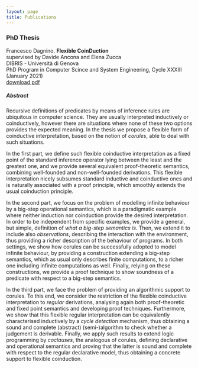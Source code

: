 ```yaml
---
layout: page
title: Publications   
---
```


### PhD Thesis 
Francesco Dagnino. **Flexible CoinDuction**  
supervised by  Davide Ancona and Elena Zucca  
DIBRIS - Università di Genova  
PhD Program in Computer Scince and System Engineering, Cycle XXXIII (January 2021)  
[download pdf](https://web.archive.org/web/20210214063202id_/https://iris.unige.it/retrieve/handle/11567/1035050/502494/phdunige_3767524.pdf)


##### Abstract 
Recursive definitions of predicates by means of inference rules are ubiquitous in computer science. 
They are usually interpreted inductively or coinductively, however there are situations where none of these two options provides the expected meaning. 
In the thesis we propose a flexible form of coinductive interpretation, based on the notion of *corules*, able to deal with such situations. 

In the first part, we define such flexible coinductive interpretation as a fixed point of the standard inference operator lying between the least and the greatest one, and we provide several equivalent proof-theoretic semantics, combining well-founded and non-well-founded derivations. 
This flexible interpretation nicely subsumes standard inductive and coinductive ones and is naturally associated with a proof principle, which smoothly extends the usual coinduction principle. 

In the second part, we focus on the problem of modelling infinite behaviour by a big-step operational semantics, which is a paradigmatic example where neither induction nor coinduction provide the desired interpretation. 
In order to be independent from specific examples, we provide a general, but simple, definition of *what a big-step semantics is*. Then, we extend it to include also *observations*, describing the interaction with the environment, 
thus providing a richer description of the behaviour of programs. 
In both settings, we show how corules can be successfully adopted to model infinite behaviour, by providing a construction extending a big-step semantics, which as usual only describes finite computations, to a richer one including infinite computations as well. 
Finally, relying on these constructions, we provide a proof technique to show soundness of a predicate with respect to a big-step semantics. 

In the third part, we face the problem of providing an algorithmic support to corules. 
To this end, we consider the restriction of the flexible coinductive interpretation to *regular* derivations, analysing again both proof-theoretic and fixed point semantics and developing proof techniques. 
Furthermore, we show that this flexible regular interpretation can be equivalently characterised inductively by a *cycle detection* mechanism, thus obtaining a sound and complete (abstract) (semi-)algorithm to check whether a judgement is derivable. 
Finally, we apply such results to extend logic programming by *coclauses*, the analogous of corules, defining declarative and operational semantics and proving that the latter is sound and complete with respect to the regular declarative model, thus obtaining a concrete support to flexible coinduction. 



